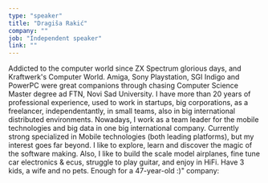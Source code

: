 ```yaml
---
type: "speaker"
title: "Dragiša Rakić"
company: ""
job: "Independent speaker"
link: ""
---
```


Addicted to the computer world since ZX Spectrum glorious days, and Kraftwerk's Computer World. Amiga, Sony Playstation, SGI Indigo and PowerPC were great companions through chasing Computer Science Master degree ad FTN, Novi Sad University. I have more than 20 years of professional experience, used to work in startups, big corporations, as a freelancer, independentantly, in small teams, also in big international distributed environments. Nowadays, I work as a team leader for the mobile technologies and big data in one big international company. Currently strong specialized in Mobile technologies (both leading platforms), but my interest goes far beyond. I like to explore, learn and discover the magic of the software making. Also, I like to build the scale model airplanes, fine tune car electronics & ecus, struggle to play guitar, and enjoy in HiFi. Have 3 kids, a wife and no pets. Enough for a 47-year-old :)"
company: